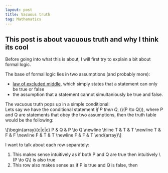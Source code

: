 ```yaml
---
layout: post
title: Vacuous truth
tag: Mathematics
---
```


## This post is about vacuous truth and why I think its cool

Before going into what this is about, I will first try to explain a bit about formal logic.

The base of formal logic lies in two assumptions (and probably more):  
* [law of excluded middle](https://en.wikipedia.org/wiki/Law_of_excluded_middle), which simply states that a statement can only be true or false
* the assumption that a statement cannot simultaniously be true and false. 

The vacuous truth pops up in a simple conditional:  
Lets say we have the conditional statement *if P then Q*, (\\(P \to Q\\)), where P and Q are statements that obey the two assumptions, then the truth table would be the following:

\\[\begin{array}{c|c|c}
P & Q & P \to Q \newline
\hline
T & T & T \newline
T & F & F \newline
F & T & T \newline
F & F & T
\end{array}\\]

I want to talk about each row separately: 
1. This makes sense intuitively as if both P and Q are true then intuitively \\(P \to Q\\) is also true
2. This row also makes sense as if P is true and Q is false, then 